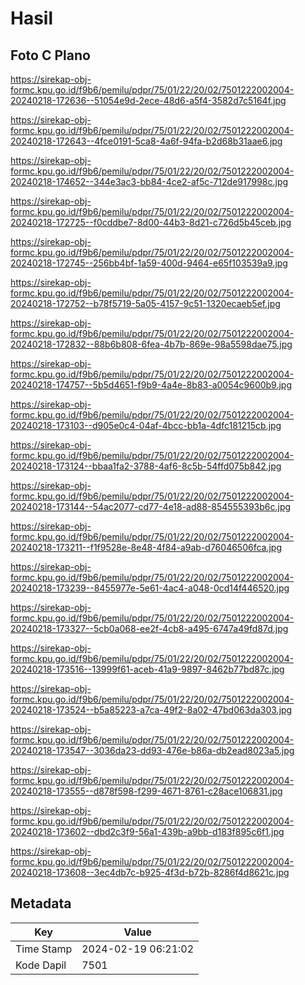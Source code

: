# Hasil

## Foto C Plano

https://sirekap-obj-formc.kpu.go.id/f9b6/pemilu/pdpr/75/01/22/20/02/7501222002004-20240218-172636--51054e9d-2ece-48d6-a5f4-3582d7c5164f.jpg

https://sirekap-obj-formc.kpu.go.id/f9b6/pemilu/pdpr/75/01/22/20/02/7501222002004-20240218-172643--4fce0191-5ca8-4a6f-94fa-b2d68b31aae6.jpg

https://sirekap-obj-formc.kpu.go.id/f9b6/pemilu/pdpr/75/01/22/20/02/7501222002004-20240218-174652--344e3ac3-bb84-4ce2-af5c-712de917998c.jpg

https://sirekap-obj-formc.kpu.go.id/f9b6/pemilu/pdpr/75/01/22/20/02/7501222002004-20240218-172725--f0cddbe7-8d00-44b3-8d21-c726d5b45ceb.jpg

https://sirekap-obj-formc.kpu.go.id/f9b6/pemilu/pdpr/75/01/22/20/02/7501222002004-20240218-172745--256bb4bf-1a59-400d-9464-e65f103539a9.jpg

https://sirekap-obj-formc.kpu.go.id/f9b6/pemilu/pdpr/75/01/22/20/02/7501222002004-20240218-172752--b78f5719-5a05-4157-9c51-1320ecaeb5ef.jpg

https://sirekap-obj-formc.kpu.go.id/f9b6/pemilu/pdpr/75/01/22/20/02/7501222002004-20240218-172832--88b6b808-6fea-4b7b-869e-98a5598dae75.jpg

https://sirekap-obj-formc.kpu.go.id/f9b6/pemilu/pdpr/75/01/22/20/02/7501222002004-20240218-174757--5b5d4651-f9b9-4a4e-8b83-a0054c9600b9.jpg

https://sirekap-obj-formc.kpu.go.id/f9b6/pemilu/pdpr/75/01/22/20/02/7501222002004-20240218-173103--d905e0c4-04af-4bcc-bb1a-4dfc181215cb.jpg

https://sirekap-obj-formc.kpu.go.id/f9b6/pemilu/pdpr/75/01/22/20/02/7501222002004-20240218-173124--bbaa1fa2-3788-4af6-8c5b-54ffd075b842.jpg

https://sirekap-obj-formc.kpu.go.id/f9b6/pemilu/pdpr/75/01/22/20/02/7501222002004-20240218-173144--54ac2077-cd77-4e18-ad88-854555393b6c.jpg

https://sirekap-obj-formc.kpu.go.id/f9b6/pemilu/pdpr/75/01/22/20/02/7501222002004-20240218-173211--f1f9528e-8e48-4f84-a9ab-d76046506fca.jpg

https://sirekap-obj-formc.kpu.go.id/f9b6/pemilu/pdpr/75/01/22/20/02/7501222002004-20240218-173239--8455977e-5e61-4ac4-a048-0cd14f446520.jpg

https://sirekap-obj-formc.kpu.go.id/f9b6/pemilu/pdpr/75/01/22/20/02/7501222002004-20240218-173327--5cb0a068-ee2f-4cb8-a495-6747a49fd87d.jpg

https://sirekap-obj-formc.kpu.go.id/f9b6/pemilu/pdpr/75/01/22/20/02/7501222002004-20240218-173516--13999f61-aceb-41a9-9897-8462b77bd87c.jpg

https://sirekap-obj-formc.kpu.go.id/f9b6/pemilu/pdpr/75/01/22/20/02/7501222002004-20240218-173524--b5a85223-a7ca-49f2-8a02-47bd063da303.jpg

https://sirekap-obj-formc.kpu.go.id/f9b6/pemilu/pdpr/75/01/22/20/02/7501222002004-20240218-173547--3036da23-dd93-476e-b86a-db2ead8023a5.jpg

https://sirekap-obj-formc.kpu.go.id/f9b6/pemilu/pdpr/75/01/22/20/02/7501222002004-20240218-173555--d878f598-f299-4671-8761-c28ace106831.jpg

https://sirekap-obj-formc.kpu.go.id/f9b6/pemilu/pdpr/75/01/22/20/02/7501222002004-20240218-173602--dbd2c3f9-56a1-439b-a9bb-d183f895c6f1.jpg

https://sirekap-obj-formc.kpu.go.id/f9b6/pemilu/pdpr/75/01/22/20/02/7501222002004-20240218-173608--3ec4db7c-b925-4f3d-b72b-8286f4d8621c.jpg


## Metadata

| Key        | Value               |
| ---------- | ------------------- |
| Time Stamp | 2024-02-19 06:21:02 |
| Kode Dapil | 7501                |



